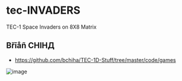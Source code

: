 # tec-INVADERS
TEC-1 Space Invaders on 8X8 Matrix 



## Břīåñ CHIHД
- https://github.com/bchiha/TEC-1D-Stuff/tree/master/code/games

![image](https://user-images.githubusercontent.com/58069246/213034344-28a06feb-2bb5-43c8-935d-3eb1f3c2c761.png)
 

